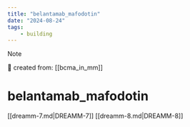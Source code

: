 ```yaml
---
title: "belantamab_mafodotin"
date: "2024-08-24"
tags:
    - building
---
```


> [!NOTE]
> 🌱 created from: [[bcma_in_mm]]

# belantamab_mafodotin

[[dreamm-7.md|DREAMM-7]] 
[[dreamm-8.md|DREAMM-8]] 



